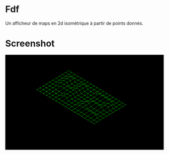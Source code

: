 # Fdf

  Un afficheur de maps en 2d isométrique à partir de points donnés.

# Screenshot 

![Alt text](/screenshot/screenshot.png?raw=true "A simple question")
